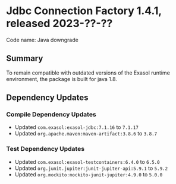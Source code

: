 # Jdbc Connection Factory 1.4.1, released 2023-??-??

Code name: Java downgrade

## Summary
To remain compatible with outdated versions of the Exasol runtime environment, the package is built for java 1.8.

## Dependency Updates

### Compile Dependency Updates

* Updated `com.exasol:exasol-jdbc:7.1.16` to `7.1.17`
* Updated `org.apache.maven:maven-artifact:3.8.6` to `3.8.7`

### Test Dependency Updates

* Updated `com.exasol:exasol-testcontainers:6.4.0` to `6.5.0`
* Updated `org.junit.jupiter:junit-jupiter-api:5.9.1` to `5.9.2`
* Updated `org.mockito:mockito-junit-jupiter:4.9.0` to `5.0.0`

